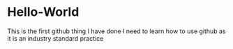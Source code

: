 # Hello-World
This is the first github thing I have done 
I need to learn how to use github as it is an industry standard practice 
